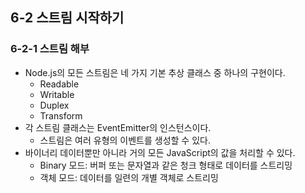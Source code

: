 ## 6-2 스트림 시작하기
### 6-2-1 스트림 해부
- Node.js의 모든 스트림은 네 가지 기본 추상 클래스 중 하나의 구현이다.
    - Readable
    - Writable
    - Duplex
    - Transform
- 각 스트림 클래스는 EventEmitter의 인스턴스이다.
    - 스트림은 여러 유형의 이벤트를 생성할 수 있다.
- 바이너리 데이터뿐만 아니라 거의 모든 JavaScript의 값을 처리할 수 있다.
    - Binary 모드: 버퍼 또는 문자열과 같은 청크 형태로 데이터를 스트리밍
    - 객체 모드: 데이터를 일련의 개별 객체로 스트리밍

